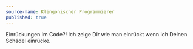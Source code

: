 ```yaml
---
source-name: Klingonischer Programmierer
published: true
---
```


<p>Einrückungen im Code?! Ich zeige Dir wie man einrückt wenn ich Deinen Schädel einrücke.</p>


